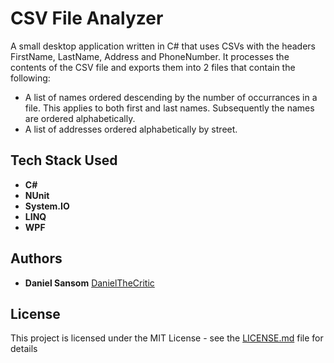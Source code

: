 # CSV File Analyzer

A small desktop application written in C# that uses CSVs with the headers FirstName, LastName, Address and PhoneNumber.
It processes the contents of the CSV file and exports them into 2 files that contain the following:
- A list of names ordered descending by the number of occurrances in a file. This applies to both first and last names.
  Subsequently the names are ordered alphabetically.
- A list of addresses ordered alphabetically by street.

## Tech Stack Used

* **C#**
* **NUnit**
* **System.IO**
* **LINQ**
* **WPF**

## Authors

* **Daniel Sansom** [DanielTheCritic](https://github.com/DanielTheCritic)

## License

This project is licensed under the MIT License - see the [LICENSE.md](LICENSE.md) file for details
